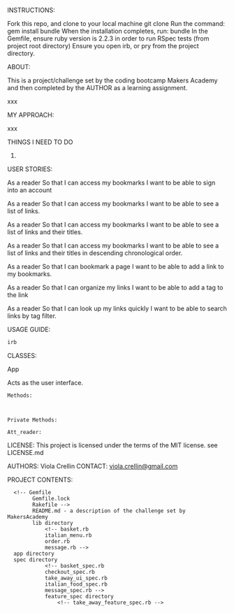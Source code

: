 
INSTRUCTIONS:

Fork this repo, and clone to your local machine
	git clone <url>
Run the command: gem install bundle
When the installation completes, run: bundle
In the Gemfile, ensure ruby version is 2.2.3 in order to run RSpec tests (from project root directory)
Ensure you open irb, or pry from the project directory.

ABOUT:		

This is a project/challenge set by the coding bootcamp Makers Academy and then completed by the AUTHOR as a learning assignment.

xxx

MY APPROACH:

xxx

THINGS I NEED TO DO


1.


USER STORIES:

As a reader
So that I can access my bookmarks
I want to be able to sign into an account

As a reader
So that I can access my bookmarks
I want to be able to see a list of links.

As a reader
So that I can access my bookmarks
I want to be able to see a list of links and their titles.

As a reader
So that I can access my bookmarks
I want to be able to see a list of links and their titles in descending chronological order.

As a reader
So that I can bookmark a page
I want to be able to add a link to my bookmarks.

As a reader
So that I can organize my links
I want to be able to add a tag to the link

As a reader
So that I can look up my links quickly
I want to be able to search links by tag filter.

USAGE GUIDE:
```ruby
irb

```

CLASSES:

App

Acts as the user interface.

	Methods:



	Private Methods:

	Att_reader:




LICENSE:	This project is licensed under the terms of the MIT license.
		see LICENSE.md

AUTHORS: 	Viola Crellin
CONTACT: 	viola.crellin@gmail.com

PROJECT CONTENTS:

      <!-- Gemfile
			Gemfile.lock
			Rakefile -->
			README.md - a description of the challenge set by MakersAcademy
			lib directory
				<!-- basket.rb
				italian_menu.rb
				order.rb
				message.rb -->
      app directory
      spec directory
				<!-- basket_spec.rb
				checkout_spec.rb
				take_away_ui_spec.rb
				italian_food_spec.rb
				message_spec.rb -->
				feature_spec directory
					<!-- take_away_feature_spec.rb -->
